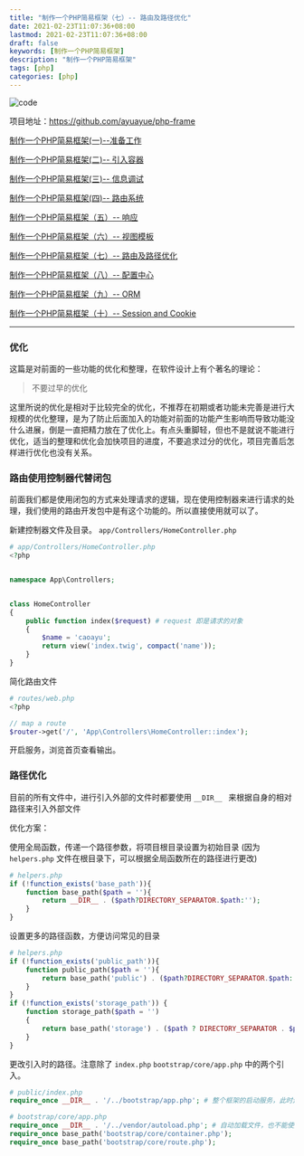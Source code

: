 ```yaml
---
title: "制作一个PHP简易框架（七）-- 路由及路径优化"
date: 2021-02-23T11:07:36+08:00
lastmod: 2021-02-23T11:07:36+08:00
draft: false
keywords: [制作一个PHP简易框架]
description: "制作一个PHP简易框架"
tags: [php]
categories: [php]
---
```


![code](https://images.pexels.com/photos/34140/pexels-photo.jpg?auto=compress&cs=tinysrgb&dpr=2&w=500)

项目地址：https://github.com/ayuayue/php-frame

[制作一个PHP简易框架(一)--准备工作](https://www.caoayu.xyz/post/php-frame01)

[制作一个PHP简易框架(二)-- 引入容器](https://www.caoayu.xyz/post/php-frame02)

[制作一个PHP简易框架(三)-- 信息调试](https://www.caoayu.xyz/post/php-frame03)

[制作一个PHP简易框架(四)-- 路由系统](https://www.caoayu.xyz/post/php-frame04)

[制作一个PHP简易框架（五）-- 响应](https://www.caoayu.xyz/post/php-frame05)

[制作一个PHP简易框架（六）-- 视图模板](https://www.caoayu.xyz/post/php-frame06)

[制作一个PHP简易框架（七）-- 路由及路径优化](https://www.caoayu.xyz/post/php-frame07)

[制作一个PHP简易框架（八）-- 配置中心](https://www.caoayu.xyz/post/php-frame08)

[制作一个PHP简易框架（九）-- ORM](https://www.caoayu.xyz/post/php-frame09)

[制作一个PHP简易框架（十）-- Session and Cookie](https://www.caoayu.xyz/post/php-frame10)

----

### 优化

这篇是对前面的一些功能的优化和整理，在软件设计上有个著名的理论：

>   不要过早的优化

这里所说的优化是相对于比较完全的优化，不推荐在初期或者功能未完善是进行大规模的优化整理，是为了防止后面加入的功能对前面的功能产生影响而导致功能没什么进展，倒是一直把精力放在了优化上。有点头重脚轻，但也不是就说不能进行优化，适当的整理和优化会加快项目的进度，不要追求过分的优化，项目完善后怎样进行优化也没有关系。

### 路由使用控制器代替闭包

前面我们都是使用闭包的方式来处理请求的逻辑，现在使用控制器来进行请求的处理，我们使用的路由开发包中是有这个功能的。所以直接使用就可以了。

新建控制器文件及目录。 `app/Controllers/HomeController.php`

```php
# app/Controllers/HomeController.php
<?php


namespace App\Controllers;


class HomeController
{
    public function index($request) # request 即是请求的对象
    {
        $name = 'caoayu';
        return view('index.twig', compact('name'));
    }
}
```

简化路由文件

```php
# routes/web.php
<?php

// map a route
$router->get('/', 'App\Controllers\HomeController::index');
```

开启服务，浏览首页查看输出。

### 路径优化

目前的所有文件中，进行引入外部的文件时都要使用 `__DIR__ ` 来根据自身的相对路径来引入外部文件

优化方案：

使用全局函数，传递一个路径参数，将项目根目录设置为初始目录 (因为 `helpers.php` 文件在根目录下，可以根据全局函数所在的路径进行更改)

```php
# helpers.php
if (!function_exists('base_path')){
    function base_path($path = ''){
        return __DIR__ . ($path?DIRECTORY_SEPARATOR.$path:'');
    }
}
```

设置更多的路径函数，方便访问常见的目录

```php
# helpers.php
if (!function_exists('public_path')){
    function public_path($path = ''){
        return base_path('public') . ($path?DIRECTORY_SEPARATOR.$path:'');
    }
}
if (!function_exists('storage_path')) {
    function storage_path($path = '')
    {
        return base_path('storage') . ($path ? DIRECTORY_SEPARATOR . $path : '');
    }
}
```

更改引入时的路径。注意除了 `index.php` `bootstrap/core/app.php` 中的两个引入。

```php
# public/index.php
require_once __DIR__ . '/../bootstrap/app.php'; # 整个框架的启动服务，此时还没有加载助手函数，所以这个不能更改
```

```php
# bootstrap/core/app.php
require_once __DIR__ . '/../vendor/autoload.php'; # 自动加载文件，也不能使用助手函数
require_once base_path('bootstrap/core/container.php');
require_once base_path('bootstrap/core/route.php');
```

